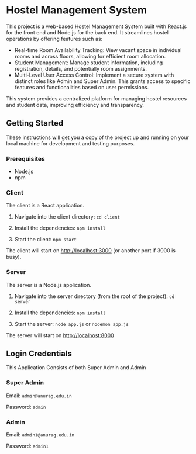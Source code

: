 # Hostel Management System

This project is a web-based Hostel Management System built with React.js for the front end and Node.js for the back end. It streamlines hostel operations by offering features such as:

- Real-time Room Availability Tracking: View vacant space in individual rooms and across floors, allowing for efficient room allocation.
- Student Management: Manage student information, including registration, details, and potentially room assignments.
- Multi-Level User Access Control: Implement a secure system with distinct roles like Admin and Super Admin. This grants access to specific features and functionalities based on user permissions.

This system provides a centralized platform for managing hostel resources and student data, improving efficiency and transparency.

## Getting Started

These instructions will get you a copy of the project up and running on your local machine for development and testing purposes.

### Prerequisites

- Node.js
- npm

### Client

The client is a React application.

1. Navigate into the client directory:  ```cd client```

2. Install the dependencies:  `npm install`

3. Start the client:  `npm start`

The client will start on [http://localhost:3000](http://localhost:3000) (or another port if 3000 is busy).

### Server

The server is a Node.js application.

1. Navigate into the server directory (from the root of the project):  `cd server`

2. Install the dependencies:  `npm install`

3. Start the server:  `node app.js` or `nodemon app.js`

The server will start on [http://localhost:8000](http://localhost:3000)


## Login Credentials

This Application Consists of both Super Admin and Admin

### Super Admin

Email: `admin@anurag.edu.in`

Password: `admin`

### Admin

Email: `admin1@anurag.edu.in`

Password: `admin1`

